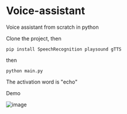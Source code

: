 # Voice-assistant
Voice assistant from scratch in python

Clone the project, then

```pip install SpeechRecognition playsound gTTS```

then

```python main.py```

The activation word is "echo"


Demo 

![image](https://github.com/user-attachments/assets/f3aa78b5-5086-4494-81aa-8012666f8e2f)
